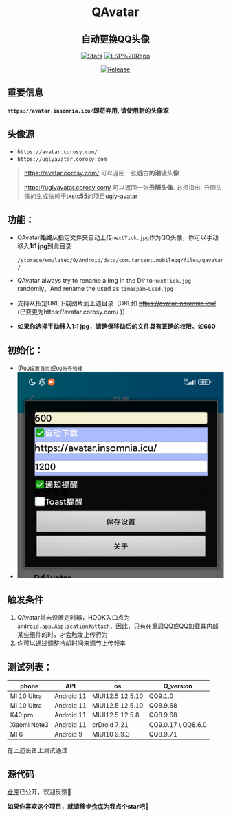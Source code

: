 <div align="center">


<h1>QAvatar</h1>
<h2>自动更换QQ头像</h2>

<div align="center">


  [![Stars](https://img.shields.io/github/stars/Nooniebao/qavatar?label=stars)](https://github.com/Nooniebao/qavatar)
  [![LSP%20Repo](https://img.shields.io/github/downloads/Xposed-Modules-Repo/icu.insomnia.qavatar/total?label=LSP%20Repo&labelColor=F48FB1)](https://github.com/Xposed-Modules-Repo/icu.insomnia.qavatar/releases)
</div>

[![Release](https://img.shields.io/github/v/release/Xposed-Modules-Repo/icu.insomnia.qavatar)](https://github.com/Xposed-Modules-Repo/icu.insomnia.qavatar/releases/latest)

</div>


## 重要信息

**`https://avatar.insomnia.icu/`即将弃用, 请使用新的头像源**


## 头像源
- `https://avatar.corosy.com/`
- `https://uglyavatar.corosy.com`

> https://avatar.corosy.com/ 可以返回一张**远古的潮流头像**
> 
> https://uglyavatar.corosy.com/ 可以返回一张**丑陋头像**. 必须指出: 丑陋头像的生成依赖于[txstc55](https://github.com/txstc55)的项目[ugly-avatar](https://github.com/txstc55/ugly-avatar)

## 功能：

- QAvatar**始终**从指定文件夹自动上传`nextTick.jpg`作为QQ头像，你可以手动移入**1:1 jpg**到此目录

  `/storage/emulated/0/Android/data/com.tencent.mobileqq/files/qavatar/`

- QAvatar always try to rename a img in the Dir to `nextTick.jpg` randomly，And rename the used as `timespam-Used.jpg`

- 支持从指定URL下载图片到上述目录（URL如 ~~https://avatar.insomnia.icu/~~ (已变更为https://avatar.corosy.com/ )）

- **如果你选择手动移入1:1 jpg，请确保移动后的文件具有正确的权限。如660**



## 初始化：

- 见`QQ设置首页`或`QQ账号管理`
- <img src="https://github.com/Xposed-Modules-Repo/icu.insomnia.qavatar/blob/main/img/161ff7eff5c18faaee576a6ac07f5bed.jpg?raw=true" alt="img" style="zoom:67%;" />


## 触发条件
1. QAvatar并未设置定时器，HOOK入口点为`android.app.Application#attach`，因此，只有在重启QQ或QQ加载其内部某些组件的时，才会触发上传行为
2. 你可以通过调整冷却时间来调节上传频率


## 测试列表：

| phone        | API        | os              | Q_version          |
| ------------ | ---------- | --------------- | ------------------ |
| Mi 10 Ultra  | Android 11  | MIUI12.5 12.5.10 | QQ9.1.0           |
| Mi 10 Ultra  | Android 11  | MIUI12.5 12.5.10 | QQ8.9.68           |
| K40 pro      | Android 11  | MIUI12.5 12.5.8 | QQ8.9.68           |
| Xiaomi Note3 | Android 11 | crDroid 7.21    | QQ9.0.17 \ QQ8.6.0 |
| MI 6         | Android 9  | MIUI10 9.9.3    | QQ8.9.71           |

在上述设备上测试通过



## 源代码

[仓库](https://github.com/NoonieBao/QAvatar)已公开，欢迎反馈🚀

**如果你喜欢这个项目，就请移步[仓库](https://github.com/NoonieBao/QAvatar)为我点个star吧**🥰
